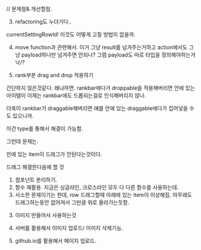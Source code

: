 // 문제점& 개선할점.

<!-- 1. 세팅 누를때마다 모든 row가 리렌더링된다. 왜?

내가볼때는. onRowMoveBtn이 계속 다시 만들어지고 있어서
useCallback쓰면 될듯 하다. -->

<!-- 왜 계속 만들어지는가?

컴포넌트가 렌더링 되는 이유

1. state가 바뀔때
2. props가 바뀔때.
3. 부모 컴포넌트가 렌더링될때.
4. 강제 리렌더링.  -->

<!-- 근데 app의 경우 itemArray가 바뀌는데도
re-rendering되지는 않네?
ㄴㄴ 얘도 된다. 근데 필요한가? 왜 되지? -->

<!-- 5. DeleteRow에서 두개까지는 잘 지워지는데
   그 다음부터 에러가 생김.
   아무래도 overlay들어갈때,
   !를 쓴게 문제였다. -->

<!-- 그리고 스타일 측면에서

item이 삭제되면 row가 줄어든다.
그게 아니라 그냥 고정된 걸 쓰고싶다
min-height가 아니라 그냥 height를 쓰자. -->

<!-- 그리고 row 추가되었을때
body의 height랑. 또 grid-auto-height도 추가할 필요가 있다. -->

<!-- 2. 버튼의 다른 기능들 구현. -->

3. refactoring도 누더기다..

<!-- 일단 settingOverlay 분리하고 -->

<!-- 또 draggable도 분리하고. -->

<!-- 변수 이름도 좀 더 정확하게 할 필요가 있다.
currentSettingRowId로 하던지
아니면 그냥 obj로 하던지. -->

currentSettingRowId! 이것도
어떻게 고칠 방법이 없을까.

<!-- action에 불필요한것은 없는가/ -->

<!-- 3. Taction을 지금 계속 추가하고 있는디.. 이거밖에
   방법이 없는건가? -->

4. move function과 관련해서. 이거 그냥
   result를 넘겨주는거하고
   action에서도 그냥 payload하나만 넘겨주면 안되나?
   그럼 payload도 따로 타입을 정의해야하는거낙/?

5. rank부분 drag and drop 적용하기

간단하지 않은것같다. 왜냐하면. rankbar에다가 droppable을 적용해버리면
안에 있는 아이템이 이제는 rankbar에도 드롭되는걸로 인식해버리지 않나.

더욱이 rankbar가 draggable해버리면 얘를 안에 있는 draggable에다가 집어넣을 수도 있으니까.

이건 type를 통해서 해결이 가능함.

그런데 문제는.

안에 있는 item이 드래그가 안된다는것이다.

드래그 해결한다음에 할 것

1. 컴포넌트 분리하기.
2. 함수 재활용. 지금은
   싱글라인, 크로스라인 모두 다 다른 함수를 사용하는데.
3. 사소한 문제이기는 한데, row 드래그할때
   아래에 있는 item이 이상해짐.
   아무래도 드래그하는동안 없어져서
   그만큼 위로 올라가는듯함.

<!-- 2-1. 리덕스 적용해보기. -->

<!-- 일단 싱글라인부터. 그리고 disaptch는 컨테이너 없이 그냥 적용해보기. -->

<!-- - typescript redux documentation 읽어보기. -->
<!-- - 구체적으로 container라던지. 그 값을 제공해주는게 아니라 짬밥해서 쓰는중. -->
  <!-- 지금 reducer action type 부분에서 에러가 나서 그냥 reducer를 any라고 해두긴 했음. -->
  <!-- 이건 combineReducers를 통해서 해결함. -->
  <!-- - createSlice로도 한번 해보기.  -->

3. 이미지 만들어서 사용하는것

4. 서버를 활용해서 이미지 업로드/ 이미지 삭제기능.

5. github.io를 활용해서 페이지 업로드.
